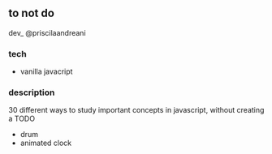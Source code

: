 ## to not do 

dev_
@priscilaandreani


### tech

* vanilla javacript

### description

30 different ways to study important concepts in javascript, without creating a TODO


* drum 
* animated clock 

